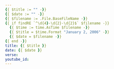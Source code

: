 ```yaml
---
{{ $title := "" -}}
{{ $date := "" -}}
{{ $filename := .File.BaseFileName -}}
{{ if findRE `^\d{4}-\d{2}-\d{2}$` $filename -}}
  {{ $time := time.AsTime $filename -}}
  {{ $title = $time.Format "January 2, 2006" -}}
  {{ $date = $filename -}}
{{ end -}}
title: {{ $title }}
date: {{ $date }}
verse: 
youtube_id: 
---
```

